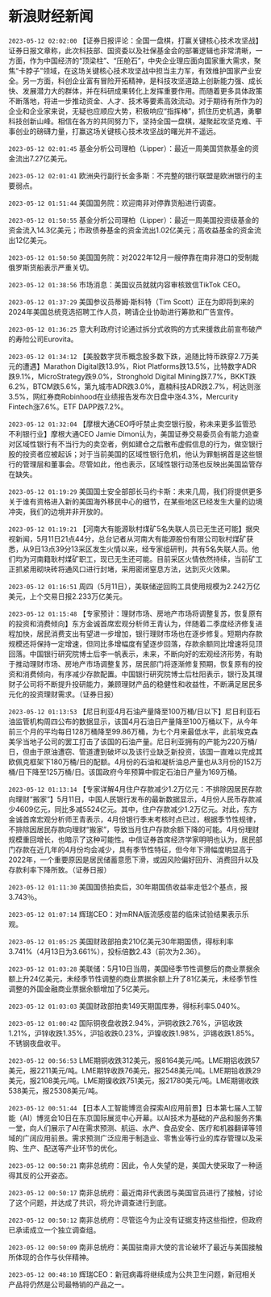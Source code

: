 # 新浪财经新闻
`2023-05-12 02:02:00` 【证券日报评论：全国一盘棋，打赢关键核心技术攻坚战】证券日报文章称，此次科技部、国资委以及社保基金会的部署逻辑也非常清晰，一方面，作为中国经济的“顶梁柱”、“压舱石”，中央企业理应面向国家重大需求，聚焦“卡脖子”领域，在这场关键核心技术攻坚战中担当主力军，有效维护国家产业安全。另一方面，科创企业富有冒险开拓精神，是科技攻坚道路上创新能力强、成长快、发展潜力大的群体，并在科研成果转化上发挥重要作用。而随着更多具体政策不断落地，将进一步推动资金、人才、技术等要素高效流动。对于期待有所作为的企业和企业家来说，无疑也应顺应大势，积极响应“指挥棒”，抓住历史机遇，勇攀科技创新山峰。相信在各方的共同努力下，坚持全国一盘棋，凝聚起攻坚克难、干事创业的磅礴力量，打赢这场关键核心技术攻坚战的曙光并不遥远。

`2023-05-12 02:01:45` 基金分析公司理柏（Lipper）：最近一周美国贷款基金的资金流出7.27亿美元。

`2023-05-12 02:01:41` 欧洲央行副行长金多斯：不完整的银行联盟是欧洲银行的主要弱点。

`2023-05-12 01:51:44` 美国国务院：欢迎南非对停靠货船进行调查。

`2023-05-12 01:50:55` 基金分析公司理柏（Lipper）：最近一周美国投资级基金的资金流入14.3亿美元；市政债券基金的资金流出1.02亿美元；高收益基金的资金流出12亿美元。

`2023-05-12 01:50:50` 美国国务院：对2022年12月一艘停靠在南非港口的受制裁俄罗斯货船表示严重关切。

`2023-05-12 01:38:56` 市场消息：美国议员就就内容审核致信TikTok CEO。

`2023-05-12 01:37:29` 美国参议员蒂姆·斯科特（Tim Scott）正在为即将到来的2024年美国总统竞选招聘工作人员，聘请企业协助进行筹款和广告宣传。

`2023-05-12 01:36:25` 意大利政府讨论通过拆分式收购的方式来援救此前宣布破产的寿险公司Eurovita。

`2023-05-12 01:34:12` 【美股数字货币概念股多数下跌，追随比特币跌穿2.7万美元的遭遇】Marathon Digital跌13.9%，Riot Platforms跌13.5%，比特数字ADR跌9.1%，MicroStrategy跌9.0%，Stronghold Digital Mining跌7.7%，BKKT跌6.2%，BTCM跌5.6%，第九城市ADR跌3.0%，嘉楠科技ADR跌2.7%，柯达则涨3.5%，网红券商Robinhood在业绩报告发布次日盘中涨4.3%，Mercurity Fintech涨7.6%。ETF DAPP跌7.2%。

`2023-05-12 01:32:04` 【摩根大通CEO呼吁禁止卖空银行股，称未来更多监管恐不利银行业】摩根大通CEO Jamie Dimon认为，美国证券交易委员会有能力追查对区域性银行有不当行为的卖空者，例如建仓之后散布虚假信息的行为，做空银行股的投资者应被起诉；对于当前美国的区域性银行危机，他认为罪魁祸首是这些银行的管理层和董事会。尽管如此，他也表示，区域性银行动荡也反映出美国监管存在缺失。

`2023-05-12 01:19:29` 美国国土安全部部长马约卡斯：未来几周，我们将提供更多关于谁有资格进入新的美国海外移民中心的细节，在某些地区已经发生大量的边境冲突，我们的边境并非开放的。

`2023-05-12 01:19:21` 【河南大有能源耿村煤矿5名失联人员已无生还可能】据央视新闻，5月11日21点44分，总台记者从河南大有能源股份有限公司耿村煤矿获悉，从9日13点39分13采区发生火情以来，经专家组研判，共有5名失联人员。他们均为河南籍耿村煤矿职工，现已无生还可能。目前采区火情依然持续，当前矿工正抓紧用砌块砖将通风口进行封堵，采用密闭窒息方法，达到灭火效果。

`2023-05-12 01:16:51` 周四（5月11日），美联储逆回购工具使用规模为2.242万亿美元，上个交易日报2.233万亿美元。

`2023-05-12 01:15:48` 【专家预计：理财市场、房地产市场将调整复苏，恢复原有的投资和消费倾向】东方金诚首席宏观分析师王青认为，伴随着二季度经济修复进程加快，居民消费支出有望进一步增加，银行理财市场也在逐步修复。短期内存款规模还将保持一定增速，但同比多增幅度有望逐步回落，存款余额同比增速将见顶回落。中国银行研究院博士后李一帆表示，未来，不断向好的宏观经济形势，有助于推动理财市场、房地产市场调整复苏，居民部门将逐渐修复预期，恢复原有的投资和消费倾向，有序减少存款配置。中国银行研究院博士后杜阳表示，银行及其理财子公司将不断提升投研能力，兼顾理财产品的稳健性和收益性，不断满足居民多元化的投资理财需求。（证券日报）

`2023-05-12 01:13:53` 【尼日利亚4月石油产量降至100万桶/日以下】尼日利亚石油监管机构周四公布的数据显示，该国4月石油日产量降至100万桶以下，从今年前三个月的平均每日128万桶降至99.86万桶，为七个月来最低水平，此前埃克森美孚当地子公司的罢工打击了该国的石油产量。尼日利亚拥有的产能为220万桶/日，但由于原油遭窃、管道遭到破坏以及该行业缺乏新投资，该国一直难以完成其欧佩克框架下180万桶/日的配额。4月份的石油和凝析油总产量也从3月份的152万桶/日下降至125万桶/日。该国政府今年预算中假定石油日产量为169万桶。

`2023-05-12 01:13:14` 【专家详解4月住户存款减少1.2万亿元：不排除因居民存款向理财“搬家”】5月11日，中国人民银行发布的最新数据显示，4月份人民币存款减少4609亿元，同比多减5524亿元。其中，住户存款减少1.2万亿元。对此，东方金诚首席宏观分析师王青表示，4月份银行季末考核时点已过，根据季节性规律，不排除因居民存款向理财“搬家”，导致当月住户存款余额下降的可能。4月份理财规模重回增长，也暗示了这种可能性。中信证券首席经济学家明明也认为，居民部门存款在近几年的4月份均会减少，具有季节性特征，但今年下滑幅度明显高于2022年，一个重要原因是居民储蓄意愿下滑，或因风险偏好回升、消费回升以及存款利率下降所致。（证券日报）

`2023-05-12 01:11:30` 美国国债拍卖后，30年期国债收益率走低2个基点，报3.743％。

`2023-05-12 01:07:14` 辉瑞CEO：对mRNA版流感疫苗的临床试验结果表示乐观。

`2023-05-12 01:05:25` 美国财政部拍卖210亿美元30年期国债，得标利率3.741%（4月13日为3.661%），投标倍数2.43（前次为2.36）。

`2023-05-12 01:03:28` 美联储：5月10日当周，美国经季节性调整后的商业票据余额上升24亿美元，未经季节性调整的商业票据余额上升了81亿美元，未经季节性调整的外国金融商业票据余额增加了5亿美元。

`2023-05-12 01:03:03` 美国财政部拍卖149天期国库券，得标利率5.040%。

`2023-05-12 01:00:42` 国际铜夜盘收跌2.94%，沪铜收跌2.76%，沪铝收跌1.21%，沪锌收跌1.35%，沪铅收跌0.23%，沪镍收跌1.98%，沪锡收跌1.85%。不锈钢夜盘收平。

`2023-05-12 00:56:53` LME期铜收跌312美元，报8164美元/吨。LME期铝收跌57美元，报2211美元/吨。LME期锌收跌76美元，报2548美元/吨。LME期铅收跌29美元，报2108美元/吨。LME期镍收跌751美元，报21780美元/吨。LME期锡收跌538美元，报25308美元/吨。

`2023-05-12 00:51:44` 【日本人工智能博览会探索AI应用前景】日本第七届人工智能（AI）博览会10日在东京国际展览中心开幕。以AI技术为基础的产品和服务齐集一堂，向人们展示了AI在需求预测、航运、水产、食品安全、医疗和机器翻译等领域的广阔应用前景。需求预测广泛应用于制造业、零售业等行业的库存管理以及采购、生产、配送等产业环节的优化。

`2023-05-12 00:50:21` 南非总统府：因此，令人失望的是，美国大使采取了一种适得其反的公开姿态。

`2023-05-12 00:50:17` 南非总统府：最近南非代表团与美国官员进行了接触，讨论了这个问题，并达成了共识，将允许调查进行到底。

`2023-05-12 00:50:12` 南非总统府：尽管迄今为止没有证据支持这些指控，但政府已承诺成立一个独立调查组。

`2023-05-12 00:50:09` 南非总统府：美国驻南非大使的言论破坏了最近与美国接触所体现的合作与伙伴精神。

`2023-05-12 00:48:10` 辉瑞CEO：新冠病毒将继续成为公共卫生问题，新冠相关产品将仍然是公司最畅销的产品之一。

